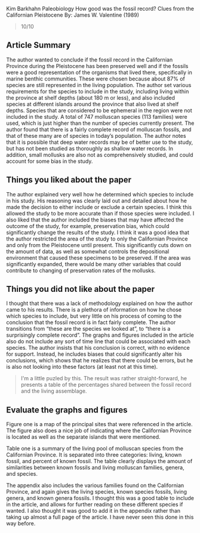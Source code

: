 Kim Barkhahn
Paleobiology
How good was the fossil record? Clues from the Californian Pleistocene 
By: James W. Valentine (1989)

> 10/10

## Article Summary
The author wanted to conclude if the fossil record in the Californian Province during the Pleistocene has been preserved well and if the fossils were a good representation of the organisms that lived there, specifically in marine benthic communities. These were chosen because about 87% of species are still represented in the living population. The author set various requirements for the species to include in the study, including living within the province at shelf depths (about 180 m or less), and also included species at different islands around the province that also lived at shelf depths. Species that are considered to be ephemeral in the region were not included in the study. A total of 747 molluscan species (113 families) were used, which is just higher than the number of species currently present. The author found that there is a fairly complete record of molluscan fossils, and that of these many are of species in today’s population. The author notes that it is possible that deep water records may be of better use to the study, but has not been studied as thoroughly as shallow water records. In addition, small mollusks are also not as comprehensively studied, and could account for some bias in the study. 

## Things you liked about the paper
The author explained very well how he determined which species to include in his study. His reasoning was clearly laid out and detailed about how he made the decision to either include or exclude a certain species. I think this allowed the study to be more accurate than if those species were included. I also liked that the author included the biases that may have affected the outcome of the study, for example, preservation bias, which could significantly change the results of the study.  I think it was a good idea that the author restricted the area of the study to only the Californian Province and only from the Pleistocene until present. This significantly cuts down on the amount of data, as well as somewhat controls the depositional environment that caused these specimens to be preserved. If the area was significantly expanded, there would be many other variables that could contribute to changing of preservation rates of the mollusks. 

## Things you did not like about the paper
I thought that there was a lack of methodology explained on how the author came to his results. There is a plethora of information on how he chose which species to include, but very little on his process of coming to the conclusion that the fossil record is in fact fairly complete. The author transitions from “these are the species we looked at”, to “there is a surprisingly complete record”. The graphs and figures included in the article also do not include any sort of time line that could be associated with each species. The author insists that his conclusion is correct, with no evidence for support. Instead, he includes biases that could significantly alter his conclusions, which shows that he realizes that there could be errors, but he is also not looking into these factors (at least not at this time). 

> I'm a little puzled by this. The result was rather straight-forward, he presents a table of the percentages shared between the fossil record and the living assemblage.
      
## Evaluate the graphs and figures 
Figure one is a map of the principal sites that were referenced in the article. The figure also does a nice job of indicating where the Californian Province is located as well as the separate islands that were mentioned. 

Table one is a summary of the living pool of molluscan species from the Californian Province. It is separated into three categories: living, known fossil, and percent of known fossil. The table clearly displays the amount of similarities between known fossils and living molluscan families, genera, and species.

The appendix also includes the various families found on the Californian Province, and again gives the living species, known species fossils, living genera, and known genera fossils. I thought this was a good table to include in the article, and allows for further reading on these different species if wanted. I also thought it was good to add it in the appendix rather than taking up almost a full page of the article. I have never seen this done in this way before. 
